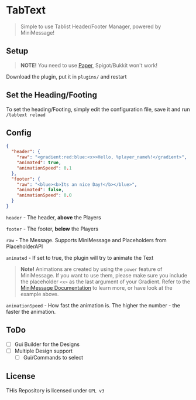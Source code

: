# TabText
> Simple to use Tablist Header/Footer Manager, powered by MiniMessage!

## Setup

> **NOTE!** You need to use [Paper](https://papermc.io), Spigot/Bukkit won't work!

Download the plugin, put it in `plugins/` and restart

## Set the Heading/Footing

To set the heading/Footing, simply edit the configuration file, save it and run `/tabtext reload`

## Config

```json
{
  "header": {
    "raw": "<gradient:red:blue:<x>>Hello, %player_name%!</gradient>",
    "animated": true,
    "animationSpeed": 0.1
  },
  "footer": {
    "raw": "<blue><b>Its an nice Day!</b></blue>",
    "animated": false,
    "animationSpeed": 0.0
  }
}
```
`header` - The header, **above** the Players

`footer` - The footer, **below** the Players

`raw` - The Message. Supports MiniMessage and Placeholders from PlaceholderAPI

`animated` - If set to true, the plugin will try to animate the Text
> **Note!** Animations are created by using the `power` feature of MiniMessage. If you want to use them, please make sure you include the placeholder `<x>` as the last argument of your Gradient. Refer to the [MiniMessage Documentation](https://docs.advntr.dev/minimessage/format.html#gradient) to learn more, or have  look at the example above.

`animationSpeed` - How fast the animation is. The higher the number - the faster the animation.

## ToDo
* [ ] Gui Builder for the Designs
* [ ] Multiple Design support
  * [ ] Gui/Commands to select

## License
THis Repository is licensed under `GPL v3`